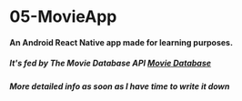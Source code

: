 # 05-MovieApp
#### An Android React Native app made for learning purposes. 

##### It's fed by The Movie Database API [Movie Database](https://www.themoviedb.org/?language=es)

##### More detailed info as soon as I have time to write it down
